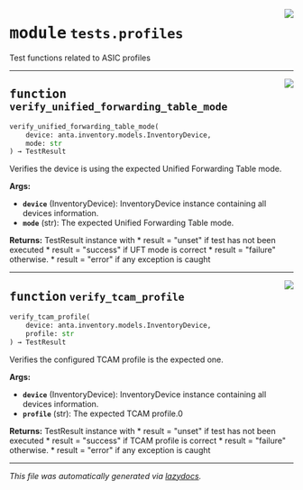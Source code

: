 <!-- markdownlint-disable -->

<a href="../../anta/tests/profiles.py#L0"><img align="right" style="float:right;" src="https://img.shields.io/badge/-source-cccccc?style=flat-square"></a>

# <kbd>module</kbd> `tests.profiles`
Test functions related to ASIC profiles 


---

<a href="../../anta/tests/profiles.py#L9"><img align="right" style="float:right;" src="https://img.shields.io/badge/-source-cccccc?style=flat-square"></a>

## <kbd>function</kbd> `verify_unified_forwarding_table_mode`

```python
verify_unified_forwarding_table_mode(
    device: anta.inventory.models.InventoryDevice,
    mode: str
) → TestResult
```

Verifies the device is using the expected Unified Forwarding Table mode. 



**Args:**
 
 - <b>`device`</b> (InventoryDevice):  InventoryDevice instance containing all devices information. 
 - <b>`mode`</b> (str):  The expected Unified Forwarding Table mode. 



**Returns:**
 TestResult instance with * result = "unset" if test has not been executed * result = "success" if UFT mode is correct * result = "failure" otherwise. * result = "error" if any exception is caught 


---

<a href="../../anta/tests/profiles.py#L45"><img align="right" style="float:right;" src="https://img.shields.io/badge/-source-cccccc?style=flat-square"></a>

## <kbd>function</kbd> `verify_tcam_profile`

```python
verify_tcam_profile(
    device: anta.inventory.models.InventoryDevice,
    profile: str
) → TestResult
```

Verifies the configured TCAM profile is the expected one. 



**Args:**
 
 - <b>`device`</b> (InventoryDevice):  InventoryDevice instance containing all devices information. 
 - <b>`profile`</b> (str):  The expected TCAM profile.0 



**Returns:**
 TestResult instance with * result = "unset" if test has not been executed * result = "success" if TCAM profile is correct * result = "failure" otherwise. * result = "error" if any exception is caught 




---

_This file was automatically generated via [lazydocs](https://github.com/ml-tooling/lazydocs)._
